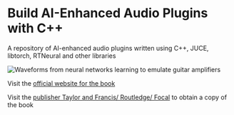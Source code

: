 # Build AI-Enhanced Audio Plugins with C++ 


A repository of AI-enhanced audio plugins written using C++, JUCE, libtorch, RTNeural and other libraries

![Waveforms from neural networks learning to emulate guitar amplifiers](https://github.com/yeeking/ai-enhanced-audio-book/assets/26504/b72078b3-2e79-4172-b1de-25b6fb496f6d)

Visit the <a href="http://www.yeeking.net/book/">official website for the book</a>

Visit the <a href="https://www.taylorfrancis.com/books/mono/10.4324/9781003365495/build-ai-enhanced-audio-plugins-matthew-john-yee-king">publisher Taylor and Francis/ Routledge/ Focal</a> to obtain a copy of the book



